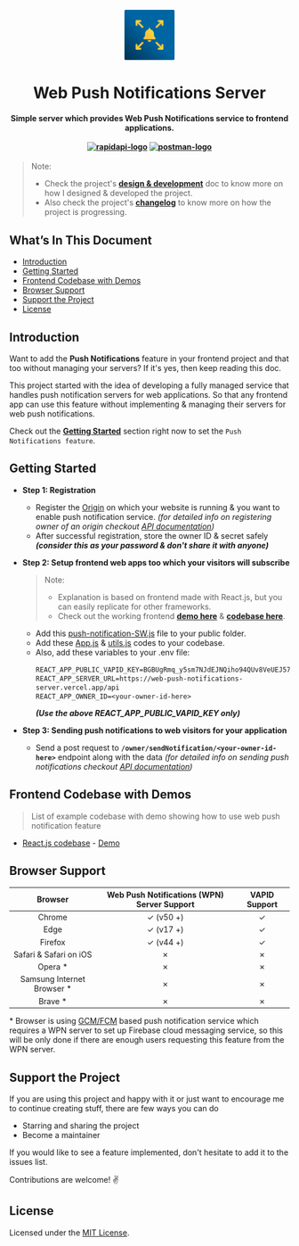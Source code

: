 <p align="center">
    <img alt="logo" src="./assets/web-push-notifications-server.svg" width="90"/>
</p>
<h1 align="center">
Web Push Notifications Server
</h1>

<h4 align="center">
    Simple server which provides Web Push Notifications service to frontend applications.
    <br /><br />
    <a href="https://rapidapi.com/dhyeythumar/api/web-push-notifications-server/"><img alt="rapidapi-logo" src="https://img.shields.io/badge/Rapid%20API-WPN%20Server-%231D4371?style=for-the-badge&logo=" /></a>
    <a href="https://documenter.getpostman.com/view/8974666/UVRHi3PB"><img alt="postman-logo" src="https://img.shields.io/badge/Postman-WPN%20Server%20API%20Doc-%23ff6c37?style=for-the-badge&logo=postman" /></a>
</h4>

> Note:
>
> -   Check the project's [**design & development**](./design-n-development.md) doc to know more on how I designed & developed the project.
> -   Also check the project's [**changelog**](./changelog.md) to know more on how the project is progressing.

<!-- TODO setup & add status page link -->
<!-- > -   Check out the status of the services [**here**](https://github-notifier.statuspage.io/). And do subscribe to stay in the loop with new incidences such as critical system failure or scheduled maintenance as they would be reported over there. -->

## What’s In This Document

-   [Introduction](#introduction)
-   [Getting Started](#getting-started)
-   [Frontend Codebase with Demos](#frontend-codebase-with-demos)
-   [Browser Support](#browser-support)
-   [Support the Project](#support-the-project)
-   [License](#license)

## Introduction

Want to add the **Push Notifications** feature in your frontend project and that too without managing your servers? If it's yes, then keep reading this doc.

This project started with the idea of developing a fully managed service that handles push notification servers for web applications. So that any frontend app can use this feature without implementing & managing their servers for web push notifications.

Check out the [**Getting Started**](#getting-started) section right now to set the `Push Notifications feature`.

## Getting Started

-   **Step 1: Registration**

    -   Register the [Origin](https://developer.mozilla.org/en-US/docs/Glossary/Origin) on which your website is running & you want to enable push notification service. _(for detailed info on registering owner of an origin checkout [API documentation](https://documenter.getpostman.com/view/8974666/UVRHi3PB#6fe2dd36-a43c-4e0b-85ad-490d0303b68c))_
    -   After successful registration, store the owner ID & secret safely _**(consider this as your password & don't share it with anyone)**_

-   **Step 2: Setup frontend web apps too which your visitors will subscribe**

    > Note:
    >
    > -   Explanation is based on frontend made with React.js, but you can easily replicate for other frameworks.
    > -   Check out the working frontend [**demo here**](https://dhyeythumar.github.io/web-push-notifications/) & [**codebase here**](https://github.com/dhyeythumar/web-push-notifications/tree/reactjs).

    -   Add this [push-notification-SW.js](https://github.com/dhyeythumar/web-push-notifications/blob/reactjs/public/push-notification-SW.js) file to your public folder.
    -   Add these [App.js](https://github.com/dhyeythumar/web-push-notifications/blob/reactjs/src/App.js) & [utils.js](https://github.com/dhyeythumar/web-push-notifications/blob/reactjs/src/utils.js) codes to your codebase.
    -   Also, add these variables to your .env file:
        ```
        REACT_APP_PUBLIC_VAPID_KEY=BGBUgRmq_y5sm7NJdEJNQiho94QUv8VeUEJ57CXehZ7ybxKNFWAjHx2p_WgUz_sQB7XBGcEOLv2iJ5V3lMCWUtg
        REACT_APP_SERVER_URL=https://web-push-notifications-server.vercel.app/api
        REACT_APP_OWNER_ID=<your-owner-id-here>
        ```
        _**(Use the above REACT_APP_PUBLIC_VAPID_KEY only)**_

-   **Step 3: Sending push notifications to web visitors for your application**
    -   Send a post request to **`/owner/sendNotification/<your-owner-id-here>`** endpoint along with the data _(for detailed info on sending push notifications checkout [API documentation](https://documenter.getpostman.com/view/8974666/UVRHi3PB#18d49ecb-a19a-4581-a3c6-19c8d1881f00))_

## Frontend Codebase with Demos

> List of example codebase with demo showing how to use web push notification feature

-   [React.js codebase](https://github.com/dhyeythumar/web-push-notifications/tree/reactjs) - [Demo](https://dhyeythumar.github.io/web-push-notifications/)

## Browser Support

|           Browser           | Web Push Notifications (WPN) Server Support | VAPID Support |
| :-------------------------: | :-----------------------------------------: | :-----------: |
|           Chrome            |                  ✓ (v50 +)                  |       ✓       |
|            Edge             |                  ✓ (v17 +)                  |       ✓       |
|           Firefox           |                  ✓ (v44 +)                  |       ✓       |
|   Safari & Safari on iOS    |                      ✗                      |       ✗       |
|          Opera \*           |                      ✗                      |       ✗       |
| Samsung Internet Browser \* |                      ✗                      |       ✗       |
|          Brave \*           |                      ✗                      |       ✗       |

\* Browser is using [GCM/FCM](https://upload.wikimedia.org/wikipedia/commons/1/10/GCM_Architecture.svg) based push notification service which requires a WPN server to set up Firebase cloud messaging service, so this will be only done if there are enough users requesting this feature from the WPN server.

## Support the Project

If you are using this project and happy with it or just want to encourage me to continue creating stuff, there are few ways you can do

-   Starring and sharing the project
-   Become a maintainer

If you would like to see a feature implemented, don't hesitate to add it to the issues list.

Contributions are welcome! ✌

## License

Licensed under the [MIT License](./LICENSE).
